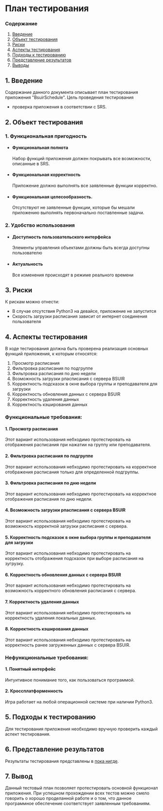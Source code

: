 # План тестирования
 ### Содержание
  1. [Введение](#1)
  2. [Объект тестирования](#2)
  3. [Риски](#4)
  4. [Аспекты тестирования](#5)<br>
  5. [Подходы к тестированию](#6)
  6. [Представление результатов](#7)
  7. [Выводы](#8)
  <a name="1"></a>
 ## 1. Введение
Содержание данного документа описывает план тестирования приложения "BsuirSchedule". Цель проведения тестирования
 - проверка приложения в соответствии с SRS.
<a name="2"></a>
 ## 2. Объект тестирования
### 1. Функциональная пригодность
-   #### Функциональная полнота
    Набор функций приложения должен покрывать все возможности, описанные в SRS.
-   #### Функциональная корректность
    Приложение должно выполнять все заявленные функции корректно.
-   #### Функциональная целесообразность.
    Отсутствуют не заявленные функции, которые бы мешали приложению выполнять первоначально поставленные задачи.
### 2. Удобство использования
-   #### Доступность пользовательского интерфейса
    Элементы управления объектами должны быть всегда доступны пользователю
-   #### Актуальность
    Все изменения происходят в режиме реального времени
<a name="3"></a>
## 3. Риски
К рискам можно отнести:
- В случае отсутствия Python3 на девайсе, приложение не запустится
- Скорость загрузки расписания зависит от интернет соединения пользователя
<a name="4"></a>
 ## 4. Аспекты тестирования
В ходе тестирования должна быть проверена реализация основных функций приложения, к которым относятся:  
1. Просмотр расписания
2. Фильтровка расписания по подгруппе
3. Фильтровка расписания по дню недели
4. Возможность загрузки рпасписания с сервера BSUIR
5. Корректность подсказок в окне выбора группы и преподавателя для загрузки
6. Корректность обновления данных с сервера BSUIR
7. Корректность удаления данных
8. Корректность кэширования данных

### Функциональные требования:
#### 1. Просмотр расписания
Этот вариант использования небходимо протестировать на отображения расписания при нажатии на группу или преподавателя.

#### 2. Фильтровка расписания по подгруппе
Этот вариант использования небходимо протестировать на корректное отображения расписания только для определенной подгруппы.

#### 3. Фильтровка расписания по дню недели
Этот вариант использования небходимо протестировать на корректное отображения расписания по дню недели.

#### 4. Возможность загрузки рпасписания с сервера BSUIR
Этот вариант использования небходимо протестировать на возможность корректной загрузки расписания с сервера.

#### 5. Корректность подсказок в окне выбора группы и преподавателя для загрузки
Этот вариант использования небходимо протестировать на корректность отображения подсказок при выборе расписания на зугрузку.

#### 6. Корректность обновления данных с сервера BSUIR
Этот вариант использования небходимо протестировать на возможность корректного обновления расписания с сервера.

#### 7. Корректность удаления данных
Этот вариант использования небходимо протестировать на корректность удаления локальных данных.

#### 8. Корректность кэширования данных
Этот вариант использования небходимо протестировать на корректность ранее загруженных данных с сервера BSUIR.

### Нефункциональные требования:
#### 1. Понятный интерфейс
Интуитивное понимание того, как пользоваться программой.

#### 2. Кроссплатформенность
Игра работает на любой операционной системе при наличии Python3.

<a name="5"></a>
## 5. Подходы к тестированию
Для тестирования приложения необходимо вручную проверить каждый аспект тестирования.

<a name="6"></a>
## 6. Представление результатов
Результаты тестирования представлены в [пока нигде](./план%20тестирования.md).

<a name="7"></a>
## 7. Вывод
Данный тестовый план позволяет протестировать основной функционал приложения. При успешном прохождении всех тестов  можно смело говорить о хорошо проделанной работе и о том, что данное программное обеспечение соответствует заявленным требованиям.

    